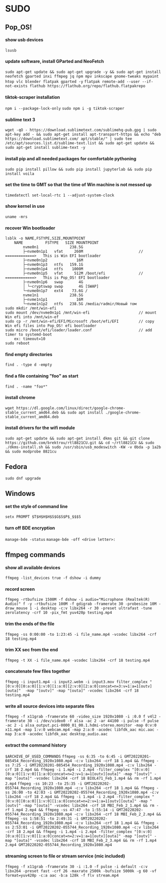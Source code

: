 # SUDO

## Pop_OS!

#### show usb devices

`lsusb`

#### update software, install GParted and NeoFetch

`sudo apt-get update && sudo apt-get upgrade -y && sudo apt-get install neofetch gparted inxi ffmpeg jq npm mpv inkscape gnome-tweaks mypaint htop vlc blender flatpak gparted -y`
`flatpak remote-add --user --if-not-exists flathub https://flathub.org/repo/flathub.flatpakrepo`

#### tiktok-scraper installation

`npm i --package-lock-only`
`sudo npm i -g tiktok-scraper`

#### sublime text 3

`wget -qO - https://download.sublimetext.com/sublimehq-pub.gpg | sudo apt-key add - && sudo apt-get install apt-transport-https && echo "deb https://download.sublimetext.com/ apt/stable/" | sudo tee /etc/apt/sources.list.d/sublime-text.list && sudo apt-get update && sudo apt-get install sublime-text -y`

#### install pip and all needed packages for comfortable pythoning

`sudo pip install pillow && sudo pip install jupyterlab && sudo pip install voila`

#### set the time to GMT so that the time of Win machine is not messed up

`timedatectl set-local-rtc 1 --adjust-system-clock`

#### show kernel in use

`uname -mrs`

#### recover Win bootloader

    lsblk -o NAME,FSTYPE,SIZE,MOUNTPOINT
        NAME          FSTYPE   SIZE MOUNTPOINT
            nvme0n1              238.5G 
            ├─nvme0n1p1   vfat     260M					        // =============>	This is Win EFI bootloader	
            ├─nvme0n1p2             16M 
            ├─nvme0n1p3   ntfs   159.1G 
            ├─nvme0n1p4   ntfs    1000M 
            ├─nvme0n1p5   vfat     512M /boot/efi				// =============>	This is Pop_OS! EFI bootloader
            ├─nvme0n1p6   swap       4G 
            │ └─cryptswap swap       4G [SWAP]
            └─nvme0n1p7   ext4    73.6G /
            nvme1n1              238.5G 
            ├─nvme1n1p1             16M 
            └─nvme1n1p2   ntfs   238.5G /media/radmir/Новый том
    sudo mkdir /mnt/win-efi
    sudo mount /dev/nvme0n1p1 /mnt/win-efi						// mount Win efi into /mnt/win-ef
    sudo cp -r /mnt/win-efi/EFI/Microsoft /boot/efi/EFI			// copy Win efi files into Pop_OS! efi bootloader
    sudo micro /boot/efi/loader/loader.conf						// add timer to systemd-boot
        ex:	timeout=10
    sudo reboot

#### find empty directories

`find . -type d -empty`

#### find a file containing "foo" as start

`find . -name "foo*"`

#### install chrome

`wget https://dl.google.com/linux/direct/google-chrome-stable_current_amd64.deb && sudo apt install ./google-chrome-stable_current_amd64.deb`

#### install drivers for the wifi module

`sudo apt-get update && sudo apt-get install dkms git && git clone https://github.com/brektrou/rtl8821CU.git && cd ~/rtl8821CU && sudo ./dkms-install.sh && sudo /usr/sbin/usb_modeswitch -KW -v 0bda -p 1a2b && sudo modprobe 8821cu`


## Fedora

`sudo dnf upgrade`


## Windows

#### set the style of command line

`setx PROMPT $T$H$H$H$S$G$S$P$_$$$S`

#### turn off BDE encryption

`manage-bde -status`
`manage-bde -off <drive letter>:`


## ffmpeg commands

#### show all available devices

`ffmpeg -list_devices true -f dshow -i dummy`

#### record screen

`ffmpeg -rtbufsize 1500M -f dshow -i audio="Microphone (Realtek(R) Audio)" f -y -rtbufsize 100M -f gdigrab -framerate 30 -probesize 10M -draw_mouse 1 -i desktop -c:v libx264 -r 30 -preset ultrafast -tune zerolatency -crf 10 -pix_fmt yuv420p testing.mp4`

#### trim the ends of the file

`ffmpeg -ss 0:00:00 -to 1:23:45 -i file_name.mp4 -vcodec libx264 -crf 18 testing.mp4`

#### trim XX sec from the end

`ffmpeg -t XX -i file_name.mp4 -vcodec libx264 -crf 18 testing.mp4`

#### concatenate few files together

`ffmpeg -i input1.mp4 -i input2.webm -i input3.mov filter_complex "[0:v:0][0:a:0][1:v:0][1:a:0][2:v:0][2:a:0]concat=n=3:v=1:a=1[outv][outa]"  -map "[outv]" -map "[outa]" -vcodec libx264 -crf 18 testing.mp4`

#### write all source devices into separate files

`ffmpeg -f x11grab -framerate 60 -video_size 1920x1080 -i :0.0 f v4l2 -framerate 30 -i /dev/video0 -f alsa -ac 2 -ar 44100 -i pulse -f pulse -ac 2 -i alsa_output.pci-0000_01_00.1.hdmi-stereo.monitor -map 0:v:0 x11.mp4 -map 1:v:0 webcam.mp4 -map 2:a:0 -acodec libfdk_aac mic.aac -map 3:a:0 -acodec libfdk_aac desktop_audio.aac`

#### extract the command history

`$ARCHIVE_OF_USED_COMMANDS`
`ffmpeg -ss 6:35 -to 6:45 -i GMT20220201-085454_Recording_1920x1080.mp4 -c:v libx264 -crf 18 1.mp4 && ffmpeg -ss 7:25 -i GMT20220201-085454_Recording_1920x1080.mp4 -c:v libx264 -crf 18 2.mp4 && ffmpeg -i 1.mp4 -i 2.mp4 -filter_complex "[0:v:0][0:a:0][1:v:0][1:a:0]concat=n=2:v=1:a=1[outv][outa]" -map "[outv]" -map "[outa]" -vcodec libx264 -crf 18 BIOL471_Feb_1.mp4 && rm -rf 1.mp4 2.mp4`
`ffmpeg -ss 10:23 -to 25:35 -i GMT20220202-055744_Recording_1920x1080.mp4 -c:v libx264 -crf 18 1.mp4 && ffmpeg -ss 26:00 -to 42:03 -i GMT20220202-055744_Recording_1920x1080.mp4 -c:v libx264 -crf 18 2.mp4 && ffmpeg -i 1.mp4 -i 2.mp4 -filter_complex "[0:v:0][0:a:0][1:v:0][1:a:0]concat=n=2:v=1:a=1[outv][outa]" -map "[outv]" -map "[outa]" -vcodec libx264 -crf 18 MBI_Feb_2_1.mp4 && rm -rf 1.mp4 2.mp4 && ffmpeg -ss 47:47 -to 1:55:14 -i GMT20220202-055744_Recording_1920x1080.mp4 -c:v libx264 -crf 18 MBI_Feb_2_2.mp4 && ffmpeg -ss 1:58:51 -to 2:49:31 -i GMT20220202-055744_Recording_1920x1080.mp4 -c:v libx264 -crf 18 1.mp4 && ffmpeg -ss 2:53:01 -i GMT20220202-055744_Recording_1920x1080.mp4 -c:v libx264 -crf 18 2.mp4 && ffmpeg -i 1.mp4 -i 2.mp4 -filter_complex "[0:v:0][0:a:0][1:v:0][1:a:0]concat=n=2:v=1:a=1[outv][outa]" -map "[outv]" -map "[outa]" -vcodec libx264 -crf 18 MBI_Feb_2_3.mp4 && rm -rf 1.mp4 2.mp4 GMT20220202-055744_Recording_1920x1080.mp4`

#### streaming screen to file or stream service (mic included)

`ffmpeg -f x11grab -framerate 30 -i :1.0 -f pulse -i default -c:v libx264 -preset fast -crf 26 -maxrate 2500k -bufsize 5000k -g 60 -vf format=yuv420p -c:a aac -b:a 128k -f flv stream.mp4`
